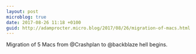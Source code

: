 ```yaml
---
layout: post
microblog: true
date: 2017-08-26 11:18 +0100
guid: http://adamprocter.micro.blog/2017/08/26/migration-of-macs.html
---
```

Migration of 5 Macs from @Crashplan to @backblaze hell begins. 
